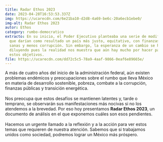 ```yaml
---
title: Radar Ethos 2023
date: 2023-04-28T16:53:53.337Z
img: https://ucarecdn.com/6e21ba10-d2d8-4a69-be6c-20a6ecb1ebe0/
img-alt: Radar Ethos 2023
autor: Ethos
category: rumbo-democratico
extracto: En su inicio, el Poder Ejecutivo planteaba una serie de modificaciones
  que darían como resultado un país más justo, equitativo, con finanzas públicas
  sanas y menos corrupción. Sin embargo, la esperanza de un cambio se ha ido
  diluyendo pues la realidad nos muestra que aún hay mucho por hacer para lograr
  estos objetivos.
file: https://ucarecdn.com/dd72c5c5-78a9-4aaf-9866-0eaf6e89665e/
---
```

A más de cuatro años del inicio de la administración federal, aún existen problemas endémicos y preocupaciones sobre el rumbo que lleva México en materia de desarrollo sostenible, pobreza, combate a la corrupción, finanzas públicas y transición energética.\
\
Nos preocupa que estos desafíos se mantienen latentes y, tarde o temprano, se observarán sus manifestaciones más nocivas si no los atendemos a la brevedad. Por eso hoy presentamos **Radar Ethos 2023**, un documento de análisis en el que exponemos cuáles son esos pendientes. \
\
Hacemos un urgente llamado a la reflexión y a la acción para ver estos temas que requieren de nuestra atención. Sabemos que si trabajamos unidos como sociedad, podremos lograr un México más próspero.